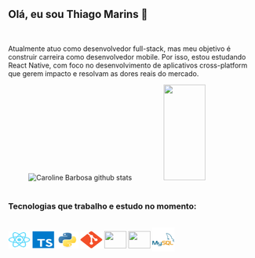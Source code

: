 ## Olá, eu sou Thiago Marins 👋

<br>

<p>Atualmente atuo como desenvolvedor full-stack, mas meu objetivo é construir carreira como desenvolvedor mobile. Por isso, estou estudando React Native, com foco no desenvolvimento de aplicativos cross-platform que gerem impacto e resolvam as dores reais do mercado.</p>

<div align="center">  
  <img width="49%" height="195px" src="https://github-readme-stats.vercel.app/api?username=thiagossmarins&show_icons=true&count_private=true&hide_border=true&title_color=14C4EB&icon_color=14C4EB&text_color=c9d1d9&bg_color=1D1E1F" alt="Caroline Barbosa github stats" /> 
  <img width="41%" height="195px" src="https://github-readme-stats.vercel.app/api/top-langs/?username=thiagossmarins&layout=compact&hide_border=true&title_color=14C4EB&text_color=c9d1d9&bg_color=1D1E1F" />
</div>

<br>

 ### Tecnologias que trabalho e estudo no momento:
<div style="display: inline_block;">
      <br>
      <img align="center" height="35" width="45" src="https://github.com/devicons/devicon/blob/master/icons/react/react-original.svg">
      <img align="center" height="35" width="45" src="https://github.com/devicons/devicon/blob/master/icons/typescript/typescript-original.svg">
      <img align="center" height="35" width="45" src="https://raw.githubusercontent.com/devicons/devicon/master/icons/python/python-original.svg">
      <img align="center" height="35" width="45" src="https://github.com/devicons/devicon/blob/master/icons/git/git-original.svg">
      <img align="center" height="35" width="45" src="https://camo.githubusercontent.com/4be49000a623aaf885b10cad79e304b6dc2c62841cbb9f3cdb24f9534df02689/68747470733a2f2f63646e2e6a7364656c6976722e6e65742f67682f64657669636f6e732f64657669636f6e2f69636f6e732f646f636b65722f646f636b65722d706c61696e2d776f72646d61726b2e737667">
      <img align="center" height="35" width="45" src="https://camo.githubusercontent.com/de00f05b84b8b4729c5165dd2011651ab93d617a27ec5301823610f9e1733879/68747470733a2f2f63646e2e6a7364656c6976722e6e65742f67682f64657669636f6e732f64657669636f6e2f69636f6e732f706f737467726573716c2f706f737467726573716c2d706c61696e2d776f72646d61726b2e737667">
      <img align="center" height="50" width="45" src="https://github.com/devicons/devicon/blob/master/icons/mysql/mysql-original-wordmark.svg">
</div>

